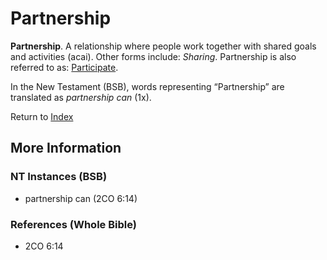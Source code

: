 # Partnership
**Partnership**. 
A relationship where people work together with shared goals and activities (acai). 
Other forms include: 
*Sharing*. 
Partnership is also referred to as: 
[Participate](Participate.md). 




In the New Testament (BSB), words representing “Partnership” are translated as 
*partnership can* (1x). 


Return to [Index](00-Index.md)

## More Information

### NT Instances (BSB)

* partnership can (2CO 6:14)



### References (Whole Bible)

* 2CO 6:14



